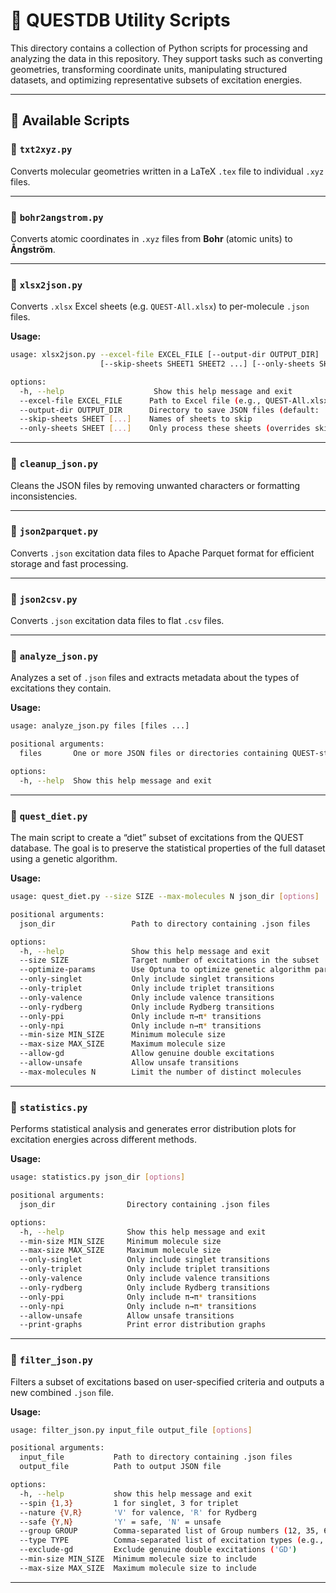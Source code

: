 # 🧪 QUESTDB Utility Scripts

This directory contains a collection of Python scripts for processing and analyzing the data in this repository. They support tasks such as converting geometries, transforming coordinate units, manipulating structured datasets, and optimizing representative subsets of excitation energies.

---

## 📜 Available Scripts

### 🔹 `txt2xyz.py`
Converts molecular geometries written in a LaTeX `.tex` file to individual `.xyz` files.

---

### 🔹 `bohr2angstrom.py`
Converts atomic coordinates in `.xyz` files from **Bohr** (atomic units) to **Ångström**.

---

### 🔹 `xlsx2json.py`
Converts `.xlsx` Excel sheets (e.g. `QUEST-All.xlsx`) to per-molecule `.json` files.

**Usage:**
```bash
usage: xlsx2json.py --excel-file EXCEL_FILE [--output-dir OUTPUT_DIR]
                    [--skip-sheets SHEET1 SHEET2 ...] [--only-sheets SHEET1 SHEET2 ...]

options:
  -h, --help                    Show this help message and exit
  --excel-file EXCEL_FILE      Path to Excel file (e.g., QUEST-All.xlsx)
  --output-dir OUTPUT_DIR      Directory to save JSON files (default: ./json)
  --skip-sheets SHEET [...]    Names of sheets to skip
  --only-sheets SHEET [...]    Only process these sheets (overrides skip)
```

---

### 🔹 `cleanup_json.py`
Cleans the JSON files by removing unwanted characters or formatting inconsistencies.

---

### 🔹 `json2parquet.py`
Converts `.json` excitation data files to Apache Parquet format for efficient storage and fast processing.

---

### 🔹 `json2csv.py`
Converts `.json` excitation data files to flat `.csv` files.

---

### 🔹 `analyze_json.py`
Analyzes a set of `.json` files and extracts metadata about the types of excitations they contain.

**Usage:**
```bash
usage: analyze_json.py files [files ...]

positional arguments:
  files       One or more JSON files or directories containing QUEST-style data

options:
  -h, --help  Show this help message and exit
```

---

### 🔹 `quest_diet.py`
The main script to create a “diet” subset of excitations from the QUEST database. The goal is to preserve the statistical properties of the full dataset using a genetic algorithm.

**Usage:**
```bash
usage: quest_diet.py --size SIZE --max-molecules N json_dir [options]

positional arguments:
  json_dir                 Path to directory containing .json files

options:
  -h, --help               Show this help message and exit
  --size SIZE              Target number of excitations in the subset
  --optimize-params        Use Optuna to optimize genetic algorithm parameters
  --only-singlet           Only include singlet transitions
  --only-triplet           Only include triplet transitions
  --only-valence           Only include valence transitions
  --only-rydberg           Only include Rydberg transitions
  --only-ppi               Only include π→π* transitions
  --only-npi               Only include n→π* transitions
  --min-size MIN_SIZE      Minimum molecule size
  --max-size MAX_SIZE      Maximum molecule size
  --allow-gd               Allow genuine double excitations
  --allow-unsafe           Allow unsafe transitions
  --max-molecules N        Limit the number of distinct molecules
```

---

### 🔹 `statistics.py`
Performs statistical analysis and generates error distribution plots for excitation energies across different methods.

**Usage:**
```bash
usage: statistics.py json_dir [options]

positional arguments:
  json_dir                Directory containing .json files

options:
  -h, --help              Show this help message and exit
  --min-size MIN_SIZE     Minimum molecule size
  --max-size MAX_SIZE     Maximum molecule size
  --only-singlet          Only include singlet transitions
  --only-triplet          Only include triplet transitions
  --only-valence          Only include valence transitions
  --only-rydberg          Only include Rydberg transitions
  --only-ppi              Only include π→π* transitions
  --only-npi              Only include n→π* transitions
  --allow-unsafe          Allow unsafe transitions
  --print-graphs          Print error distribution graphs
```

---

### 🔹 `filter_json.py`
Filters a subset of excitations based on user-specified criteria and outputs a new combined `.json` file.

**Usage:**
```bash
usage: filter_json.py input_file output_file [options]

positional arguments:
  input_file           Path to directory containing .json files
  output_file          Path to output JSON file

options:
  -h, --help           show this help message and exit
  --spin {1,3}         1 for singlet, 3 for triplet
  --nature {V,R}       'V' for valence, 'R' for Rydberg
  --safe {Y,N}         'Y' = safe, 'N' = unsafe
  --group GROUP        Comma-separated list of Group numbers (12, 35, 69, 1016)
  --type TYPE          Comma-separated list of excitation types (e.g., npi,ppi,n3s)
  --exclude-gd         Exclude genuine double excitations ('GD')
  --min-size MIN_SIZE  Minimum molecule size to include
  --max-size MAX_SIZE  Maximum molecule size to include
```

---

